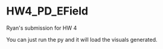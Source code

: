 # HW4_PD_EField
Ryan's submission for HW 4

You can just run the py and it will load the visuals generated.
